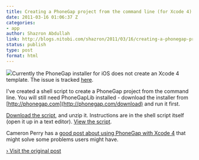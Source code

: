 ```yaml
---
title: Creating a PhoneGap project from the command line (for Xcode 4)
date: 2011-03-16 01:06:37 Z
categories:
- app
author: Shazron Abdullah
link: http://blogs.nitobi.com/shazron/2011/03/16/creating-a-phonegap-project-from-the-command-line-for-xcode-4/
status: publish
type: post
format: html
---
```


[![](http://blogs.nitobi.com/shazron/wp-content/uploads/2011/03/apple-xcode-icon.png)](http://blogs.nitobi.com/shazron/wp-content/uploads/2011/03/apple-xcode-icon.png)Currently the PhoneGap installer for iOS does not create an Xcode 4 template. The issue is tracked [here](http://phonegap.lighthouseapp.com/projects/20116/tickets/120).

I've created a shell script to create a PhoneGap project from the command line. You will still need PhoneGapLib installed - download the installer from [http://phonegap.com](http://phonegap.com/download) and run it first.

[Download the script](http://blogs.nitobi.com/shazron/wp-content/uploads/2011/03/create_project.sh1.zip), and unzip it. Instructions are in the shell script itself (open it up in a text editor). [View the script](https://github.com/phonegap/phonegap-iphone/blob/master/create_project.sh).

Cameron Perry has a [good post about using PhoneGap with Xcode 4](http://iamcam.wordpress.com/2011/03/17/phonegap-xcode4/) that might solve some problems users might have.

[› Visit the original post](http://blogs.nitobi.com/shazron/2011/03/16/creating-a-phonegap-project-from-the-command-line-for-xcode-4/)

